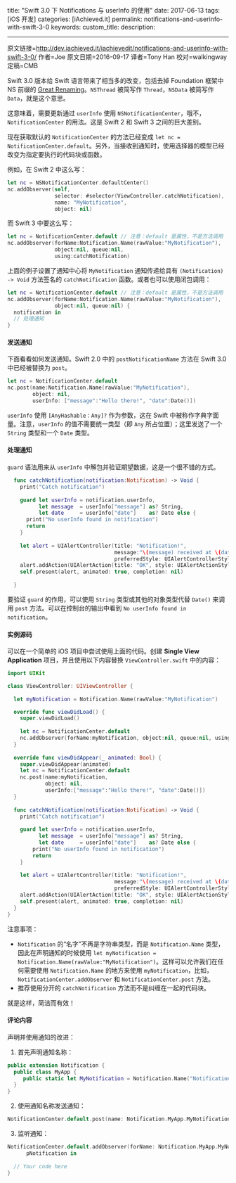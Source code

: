 title: "Swift 3.0 下 Notifications 与 userInfo 的使用"
date: 2017-06-13
tags: [iOS 开发]
categories: [iAchieved.it]
permalink: notifications-and-userinfo-with-swift-3-0
keywords: 
custom_title: 
description: 

---
原文链接=http://dev.iachieved.it/iachievedit/notifications-and-userinfo-with-swift-3-0/
作者=Joe
原文日期=2016-09-17
译者=Tony Han
校对=walkingway
定稿=CMB

<!--此处开始正文-->

Swift 3.0 版本给 Swift 语言带来了相当多的改变，包括去掉 Foundation 框架中 NS 前缀的 [Great Renaming](https://developer.apple.com/videos/play/wwdc2016/403/)。`NSThread` 被简写作 `Thread`，`NSData` 被简写作 `Data`，就是这个意思。

<!--more-->

这意味着，需要更新通过 `userInfo` 使用 `NSNotificationCenter`，哦不，`NotificationCenter` 的用法。这是 Swift 2 和 Swift 3 之间的巨大差别。

现在获取默认的 `NotificationCenter` 的方法已经变成 `let nc = NotificationCenter.default`。另外，当接收到通知时，使用选择器的模型已经改变为指定要执行的代码块或函数。

例如，在 Swift 2 中这么写：

```swift
let nc = NSNotificationCenter.defaultCenter()
nc.addObserver(self, 
               selector: #selector(ViewController.catchNotification),
               name: "MyNotification", 
               object: nil)
```

而 Swift 3 中要这么写：

```swift
let nc = NotificationCenter.default // 注意：default 是属性，不是方法调用
nc.addObserver(forName:Notification.Name(rawValue:"MyNotification"),
               object:nil, queue:nil,
               using:catchNotification)
```

上面的例子设置了通知中心将 `MyNotification` 通知传递给具有 `(Notification) -> Void` 方法签名的 `catchNotification` 函数。或者也可以使用闭包调用：

```swift
let nc = NotificationCenter.default // 注意：default 是属性，不是方法调用
nc.addObserver(forName:Notification.Name(rawValue:"MyNotification"),
               object:nil, queue:nil) {
  notification in
  // 处理通知
}
```

#### 发送通知

下面看看如何发送通知。Swift 2.0 中的 `postNotificationName` 方法在 Swift 3.0 中已经被替换为 `post`。

```swift
let nc = NotificationCenter.default
nc.post(name:Notification.Name(rawValue:"MyNotification"),
        object: nil,
        userInfo: ["message":"Hello there!", "date":Date()])
```

`userInfo` 使用 `[AnyHashable：Any]?` 作为参数，这在 Swift 中被称作字典字面量。注意，`userInfo` 的值不需要统一类型（即 `Any` 所占位置）；这里发送了一个 `String` 类型和一个 `Date` 类型。

#### 处理通知

`guard` 语法用来从 `userInfo` 中解包并验证期望数据，这是一个很不错的方式。

```swift
  func catchNotification(notification:Notification) -> Void {
    print("Catch notification")
    
    guard let userInfo = notification.userInfo,
          let message  = userInfo["message"] as? String,
          let date     = userInfo["date"]    as? Date else {
      print("No userInfo found in notification")
      return
    }
    
    let alert = UIAlertController(title: "Notification!",
                                  message:"\(message) received at \(date)",
                                  preferredStyle: UIAlertControllerStyle.alert)
    alert.addAction(UIAlertAction(title: "OK", style: UIAlertActionStyle.default, handler: nil))
    self.present(alert, animated: true, completion: nil)
    
  }
```

要验证 `guard` 的作用，可以使用 `String` 类型或其他的对象类型代替 `Date()` 来调用 `post` 方法。可以在控制台的输出中看到 `No userInfo found in notification`。

#### 实例源码

可以在一个简单的 iOS 项目中尝试使用上面的代码。创建 **Single View Application** 项目，并且使用以下内容替换 `ViewController.swift` 中的内容：

```swift
import UIKit

class ViewController: UIViewController {
  
  let myNotification = Notification.Name(rawValue:"MyNotification")

  override func viewDidLoad() {
    super.viewDidLoad()
    
    let nc = NotificationCenter.default
    nc.addObserver(forName:myNotification, object:nil, queue:nil, using:catchNotification)
  }
  
  override func viewDidAppear(_ animated: Bool) {
    super.viewDidAppear(animated)
    let nc = NotificationCenter.default
    nc.post(name:myNotification,
            object: nil,
            userInfo:["message":"Hello there!", "date":Date()])
  }
  
  func catchNotification(notification:Notification) -> Void {
    print("Catch notification")
    
    guard let userInfo = notification.userInfo,
          let message  = userInfo["message"] as? String,
          let date     = userInfo["date"]    as? Date else {
        print("No userInfo found in notification")
        return
    }
    
    let alert = UIAlertController(title: "Notification!",
                                  message:"\(message) received at \(date)",
                                  preferredStyle: UIAlertControllerStyle.alert)
    alert.addAction(UIAlertAction(title: "OK", style: UIAlertActionStyle.default, handler: nil))
    self.present(alert, animated: true, completion: nil)
  }
}
```

注意事项：

- `Notification` 的“名字”不再是字符串类型，而是 `Notification.Name` 类型，因此在声明通知的时候使用 `let myNotification = Notification.Name(rawValue:"MyNotification")`。这样可以允许我们在任何需要使用 `Notification.Name` 的地方来使用 `myNotification`，比如，`NotificationCenter.addObserver` 和 `NotificationCenter.post` 方法。
- 推荐使用分开的 `catchNotification` 方法而不是纠缠在一起的代码块。

就是这样，简洁而有效！

#### 评论内容

声明并使用通知的改进：

1) 首先声明通知名称：

```swift
public extension Notification {
  public class MyApp {
     public static let MyNotification = Notification.Name("Notification.MyApp.MyNotification")
  }
}
```

2) 使用通知名称发送通知：

```swift
NotificationCenter.default.post(name: Notification.MyApp.MyNotification, object: self)
```

3) 监听通知：

```swift
NotificationCenter.default.addObserver(forName: Notification.MyApp.MyNotification, object: nil, queue: OperationQueue.main) {
      pNotification in
 
  // Your code here
}
```

